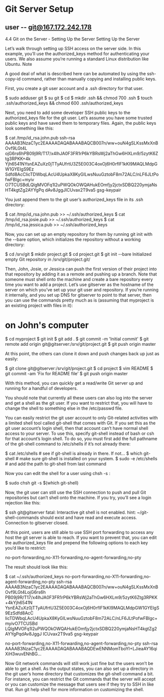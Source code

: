 # Git Server Setup

## user -- git@167.172.242.178

4.4 Git on the Server - Setting Up the Server
Setting Up the Server

Let’s walk through setting up SSH access on the server side. In this example, you’ll use the authorized_keys method for authenticating your users. We also assume you’re running a standard Linux distribution like Ubuntu.
Note
	

A good deal of what is described here can be automated by using the ssh-copy-id command, rather than manually copying and installing public keys.

First, you create a git user account and a .ssh directory for that user.

$ sudo adduser git
$ su git
$ cd
$ mkdir .ssh && chmod 700 .ssh
$ touch .ssh/authorized_keys && chmod 600 .ssh/authorized_keys

Next, you need to add some developer SSH public keys to the authorized_keys file for the git user. Let’s assume you have some trusted public keys and have saved them to temporary files. Again, the public keys look something like this:

$ cat /tmp/id_rsa.john.pub
ssh-rsa AAAAB3NzaC1yc2EAAAADAQABAAABAQCB007n/ww+ouN4gSLKssMxXnBOvf9LGt4L
ojG6rs6hPB09j9R/T17/x4lhJA0F3FR1rP6kYBRsWj2aThGw6HXLm9/5zytK6Ztg3RPKK+4k
Yjh6541NYsnEAZuXz0jTTyAUfrtU3Z5E003C4oxOj6H0rfIF1kKI9MAQLMdpGW1GYEIgS9Ez
Sdfd8AcCIicTDWbqLAcU4UpkaX8KyGlLwsNuuGztobF8m72ALC/nLF6JLtPofwFBlgc+myiv
O7TCUSBdLQlgMVOFq1I2uPWQOkOWQAHukEOmfjy2jctxSDBQ220ymjaNsHT4kgtZg2AYYgPq
dAv8JggJICUvax2T9va5 gsg-keypair

You just append them to the git user’s authorized_keys file in its .ssh directory:

$ cat /tmp/id_rsa.john.pub >> ~/.ssh/authorized_keys
$ cat /tmp/id_rsa.josie.pub >> ~/.ssh/authorized_keys
$ cat /tmp/id_rsa.jessica.pub >> ~/.ssh/authorized_keys

Now, you can set up an empty repository for them by running git init with the --bare option, which initializes the repository without a working directory:

$ cd /srv/git
$ mkdir project.git
$ cd project.git
$ git init --bare
Initialized empty Git repository in /srv/git/project.git/

Then, John, Josie, or Jessica can push the first version of their project into that repository by adding it as a remote and pushing up a branch. Note that someone must shell onto the machine and create a bare repository every time you want to add a project. Let’s use gitserver as the hostname of the server on which you’ve set up your git user and repository. If you’re running it internally, and you set up DNS for gitserver to point to that server, then you can use the commands pretty much as is (assuming that myproject is an existing project with files in it):

# on John's computer
$ cd myproject
$ git init
$ git add .
$ git commit -m 'Initial commit'
$ git remote add origin git@gitserver:/srv/git/project.git
$ git push origin master

At this point, the others can clone it down and push changes back up just as easily:

$ git clone git@gitserver:/srv/git/project.git
$ cd project
$ vim README
$ git commit -am 'Fix for README file'
$ git push origin master

With this method, you can quickly get a read/write Git server up and running for a handful of developers.

You should note that currently all these users can also log into the server and get a shell as the git user. If you want to restrict that, you will have to change the shell to something else in the /etc/passwd file.

You can easily restrict the git user account to only Git-related activities with a limited shell tool called git-shell that comes with Git. If you set this as the git user account’s login shell, then that account can’t have normal shell access to your server. To use this, specify git-shell instead of bash or csh for that account’s login shell. To do so, you must first add the full pathname of the git-shell command to /etc/shells if it’s not already there:

$ cat /etc/shells   # see if git-shell is already in there. If not...
$ which git-shell   # make sure git-shell is installed on your system.
$ sudo -e /etc/shells  # and add the path to git-shell from last command

Now you can edit the shell for a user using chsh <username> -s <shell>:

$ sudo chsh git -s $(which git-shell)

Now, the git user can still use the SSH connection to push and pull Git repositories but can’t shell onto the machine. If you try, you’ll see a login rejection like this:

$ ssh git@gitserver
fatal: Interactive git shell is not enabled.
hint: ~/git-shell-commands should exist and have read and execute access.
Connection to gitserver closed.

At this point, users are still able to use SSH port forwarding to access any host the git server is able to reach. If you want to prevent that, you can edit the authorized_keys file and prepend the following options to each key you’d like to restrict:

no-port-forwarding,no-X11-forwarding,no-agent-forwarding,no-pty

The result should look like this:

$ cat ~/.ssh/authorized_keys
no-port-forwarding,no-X11-forwarding,no-agent-forwarding,no-pty ssh-rsa
AAAAB3NzaC1yc2EAAAADAQABAAABAQCB007n/ww+ouN4gSLKssMxXnBOvf9LGt4LojG6rs6h
PB09j9R/T17/x4lhJA0F3FR1rP6kYBRsWj2aThGw6HXLm9/5zytK6Ztg3RPKK+4kYjh6541N
YsnEAZuXz0jTTyAUfrtU3Z5E003C4oxOj6H0rfIF1kKI9MAQLMdpGW1GYEIgS9EzSdfd8AcC
IicTDWbqLAcU4UpkaX8KyGlLwsNuuGztobF8m72ALC/nLF6JLtPofwFBlgc+myivO7TCUSBd
LQlgMVOFq1I2uPWQOkOWQAHukEOmfjy2jctxSDBQ220ymjaNsHT4kgtZg2AYYgPqdAv8JggJ
ICUvax2T9va5 gsg-keypair

no-port-forwarding,no-X11-forwarding,no-agent-forwarding,no-pty ssh-rsa
AAAAB3NzaC1yc2EAAAADAQABAAABAQDEwENNMomTboYI+LJieaAY16qiXiH3wuvENhBG...

Now Git network commands will still work just fine but the users won’t be able to get a shell. As the output states, you can also set up a directory in the git user’s home directory that customizes the git-shell command a bit. For instance, you can restrict the Git commands that the server will accept or you can customize the message that users see if they try to SSH in like that. Run git help shell for more information on customizing the shell.

